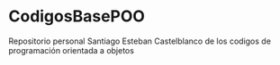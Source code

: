 # CodigosBasePOO

Repositorio personal Santiago Esteban Castelblanco de los codigos de programación orientada a objetos